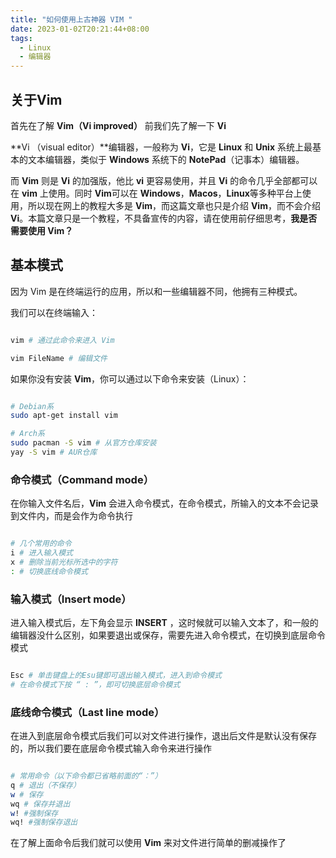 ```yaml
---
title: "如何使用上古神器 VIM "
date: 2023-01-02T20:21:44+08:00
tags:
  - Linux
  - 编辑器
---
```


## 关于Vim

首先在了解 **Vim（Vi improved）** 前我们先了解一下 **Vi**

**Vi （visual editor）**编辑器，一般称为 **Vi**，它是 **Linux** 和 **Unix** 系统上最基本的文本编辑器，类似于 **Windows** 系统下的 **NotePad**（记事本）编辑器。

而 **Vim** 则是 **Vi** 的加强版，他比 **vi** 更容易使用，并且 **Vi** 的命令几乎全部都可以在 **vim** 上使用。同时 **Vim**可以在 **Windows**，**Macos**，**Linux**等多种平台上使用，所以现在网上的教程大多是 **Vim**，而这篇文章也只是介绍 **Vim**，而不会介绍 **Vi**。本篇文章只是一个教程，不具备宣传的内容，请在使用前仔细思考，**我是否需要使用 Vim？**

## 基本模式

因为 Vim 是在终端运行的应用，所以和一些编辑器不同，他拥有三种模式。

我们可以在终端输入：

```bash

vim # 通过此命令来进入 Vim

vim FileName # 编辑文件

```



如果你没有安装 **Vim**，你可以通过以下命令来安装（Linux）：

```bash

# Debian系
sudo apt-get install vim 

# Arch系
sudo pacman -S vim # 从官方仓库安装
yay -S vim # AUR仓库

```



### **命令模式（Command mode）**

在你输入文件名后，**Vim** 会进入命令模式，在命令模式，所输入的文本不会记录到文件内，而是会作为命令执行

```bash

# 几个常用的命令
i # 进入输入模式
x # 删除当前光标所选中的字符
: # 切换底线命令模式

```



### **输入模式（Insert mode）**

进入输入模式后，左下角会显示 **INSERT** ，这时候就可以输入文本了，和一般的编辑器没什么区别，如果要退出或保存，需要先进入命令模式，在切换到底层命令模式

```bash

Esc # 单击键盘上的Esu键即可退出输入模式，进入到命令模式
# 在命令模式下按 “ : ”，即可切换底层命令模式

```



### **底线命令模式（Last line mode）**

在进入到底层命令模式后我们可以对文件进行操作，退出后文件是默认没有保存的，所以我们要在底层命令模式输入命令来进行操作

```bash

# 常用命令（以下命令都已省略前面的“：”）
q # 退出（不保存）
w # 保存
wq # 保存并退出
w! #强制保存
wq! #强制保存退出
```

在了解上面命令后我们就可以使用 **Vim** 来对文件进行简单的删减操作了




